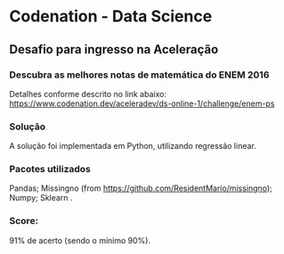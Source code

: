 # Codenation - Data Science 
## Desafio para ingresso na Aceleração

### Descubra as melhores notas de matemática do ENEM 2016
Detalhes conforme descrito no link abaixo:
https://www.codenation.dev/aceleradev/ds-online-1/challenge/enem-ps

### Solução
A solução foi implementada em Python, utilizando regressão linear.

### Pacotes utilizados
Pandas;
Missingno (from https://github.com/ResidentMario/missingno);
Numpy;
Sklearn .

### Score: 
91% de acerto (sendo o mínimo 90%).
